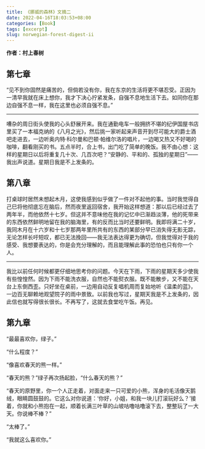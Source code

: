 ```yaml
---
title: 《挪威的森林》文摘二
date: 2022-04-16T18:03:53+08:00
categories: [Book]
tags: [excerpt]
slug: norwegian-forest-digest-ii
---
```


**作者：村上春树**

## 第七章

“见不到你固然是痛苦的，但倘若没有你，我在东京的生活将更不堪忍受。正因为一清早我就在床上想你，我才下决心拧紧发条，自强不息地生活下去。如同你在那边自强不息一样，我在这里也必须自强不息。”

---

嘈杂的周日街头使我的心头舒展开来。我在通勤电车一般拥挤不堪的纪伊国屋书店里买了一本福克纳的《八月之光》，然后挑一家听起来声音开到尽可能大的爵士酒吧走进去，一边听奥内特·科尔曼和巴顿·帕维尔洛的唱片，一边喝又热又不好喝的咖啡，翻看刚买的书。五点半时，合上书，出门吃了简单的晚饭。我不由心想：这样的星期日以后将重复几十次、几百次吧？“安静的、平和的、孤独的星期日”——我出声说道。星期日我是不上发条的。

## 第八章

打桌球时居然未想起木月，这使我感到似乎做了一件对不起他的事。当时我觉得自己巳将他彻底忘在脑后，然而夜里返回宿舍，我开始这样想道：那以后已经过去了两年半，而他依然十七岁。但这并不意味他在我的记忆中已渐趋淡薄，他的死带来的东西依然鲜明地留在我的脑海里，有的反而比当时还要鲜明。我即将满二十岁，我同木月在十六岁和十七岁那两年里所共有的东西的某部分早已消失得无影无踪，无论怎样长吁短叹，都已无法挽回——我无法表达得更为确切，但我觉得对于我的感受、我想要表达的，你是会充分理解的，而且能理解此事的恐怕也只有你一个人。

---

我比以前任何时候都更仔细地思考你的问题。今天在下雨，下雨的星期天多少使我有些惶惶然。因为下雨不能洗衣服，自然也不能熨衣服。既不能散步，又不能在天台上东倒西歪。只好坐在桌前，一边用自动反复唱机周而复始地听《温柔的蓝》，一边百无聊赖地观望院子的雨中景致。以前我也写过，星期天我是不上发条的，因此信也就写得很长很长。不再写了，这就去食堂吃午饭。再见。

## 第九章

“最最喜欢你，绿子。”

“什么程度？”

“像喜欢春天的熊一样。”

“春天的熊？”绿子再次扬起脸，“什么春天的熊？”

“春天的原野里，你一个人正走着，对面走来一只可爱的小熊，浑身的毛活像天鹅绒，眼睛圆鼓鼓的。它这么对你说道：‘你好，小姐，和我一块儿打滚玩好么？’接着，你就和小熊抱在一起，顺着长满三叶草的山坡咕噜咕噜滚下去，整整玩了一大天。你说棒不棒？”

“太棒了。”

“我就这么喜欢你。”